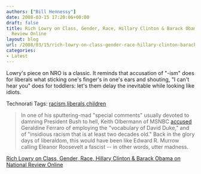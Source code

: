 ```yaml
---
authors: ["Bill Hennessy"]
date: 2008-03-15 17:20:06+00:00
draft: false
title: Rich Lowry on Class, Gender, Race, Hillary Clinton & Barack Obama on National
  Review Online
layout: blog
url: /2008/03/15/rich-lowry-on-class-gender-race-hillary-clinton-barack-obama-on-national-review-online/
categories:
- Latest
---
```


Lowry's piece on NRO is a classic. It reminds that accusation of "-ism" does for liberals what sticking one's finger's in one's ears and shouting, "I can't hear you" does for toddlers: let's them delay the inevitable while looking like idiots.

 

Technorati Tags: [racism](https://technorati.com/tags/racism),[liberals](https://technorati.com/tags/liberals),[children](https://technorati.com/tags/children)

 

>   
> 
> In one of his sputtering-mad "special comments" usually devoted to damning President Bush to hell, Keith Olbermann of MSNBC [accused](https://youtube.com/watch?v=xtAja20kTCA) Geraldine Ferraro of employing the "vocabulary of David Duke," and of "insidious racism that is at least two decades old." Back in the glory days of liberaldom, this would have been like Edward R. Murrow calling Eleanor Roosevelt a fascist -- in other words, utter madness.
> 
> 

 

[Rich Lowry on Class, Gender, Race, Hillary Clinton & Barack Obama on National Review Online](https://article.nationalreview.com/?q=OTQ5YzFkYmI5OTcyMDA0MTk1NTkxMTg1ZTYxZDdlMTA=)

